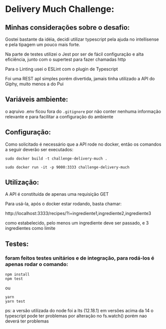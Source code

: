 # Delivery Much Challenge:

## Minhas considerações sobre o desafio:

Gostei bastante da idéia, decidi utilizar typescript pela ajuda no intellisense e pela tipagem um pouco mais forte.

Na parte de testes utilizei o Jest por ser de fácil configuração e alta eficiência, junto com o supertest para fazer chamadas http

Para o Linting usei o ESLint com o plugin de Typescript

Foi uma REST apI simples porém divertida, jamais tinha utilizado a API do Giphy, muito menos a do Pui

## Variáveis ambiente:

o aqruivo .env ficou fora do ```.gitignore``` por não conter nenhuma informação relevante e para facilitar a configuração do ambiente

## Configuração:
  Como solicitado é necessário que a API rode no docker, então os comandos a seguir deverão ser executados:

  ``` sudo docker build -t challenge-delivery-much . ```
  
  ``` sudo docker run -it -p 9000:3333 challenge-delivery-much ```

## Utilização:

A API é constituída de apenas uma requisição GET

Para usá-la, após o docker estar rodando, basta chamar:

http://localhost:3333/recipes/?i=ingrediente1,ingrediente2,ingrediente3 

como estabelecido, pelo menos um ingrediente deve ser passado, e 3 ingredientes como limite


## Testes:
### foram feitos testes unitários e de integração, para rodá-los é apenas rodar o comando:

``` 
npm install
npm test
 ```

ou

```
yarn
yarn test 
```  


ps: a versão utilizada do node foi a lts (12.18.1) em versões acima da 14 o typescript pode ter problemas por alteração no fs.watch() porém nao deverá ter problemas